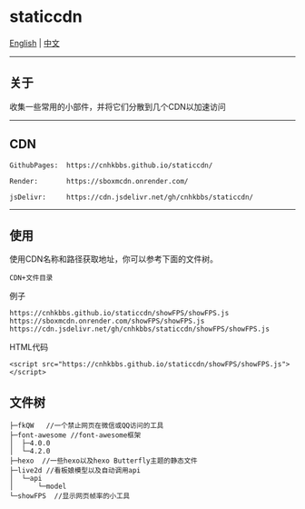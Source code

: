 # staticcdn

[English](https://github.com/cnhkbbs/staticcdn/blob/main/README.md) | [中文](https://github.com/cnhkbbs/staticcdn/blob/main/README_zh-CN.md)

***
## 关于

收集一些常用的小部件，并将它们分散到几个CDN以加速访问

***

## CDN

```
GithubPages:  https://cnhkbbs.github.io/staticcdn/

Render:       https://sboxmcdn.onrender.com/

jsDelivr:     https://cdn.jsdelivr.net/gh/cnhkbbs/staticcdn/
```
***
## 使用
使用CDN名称和路径获取地址，你可以参考下面的文件树。
```
CDN+文件目录
```
例子
```
https://cnhkbbs.github.io/staticcdn/showFPS/showFPS.js
https://sboxmcdn.onrender.com/showFPS/showFPS.js
https://cdn.jsdelivr.net/gh/cnhkbbs/staticcdn/showFPS/showFPS.js
```
HTML代码
```
<script src="https://cnhkbbs.github.io/staticcdn/showFPS/showFPS.js"></script>
```
## 文件树
```
├─fkQW   //一个禁止网页在微信或QQ访问的工具
├─font-awesome //font-awesome框架
│  ├─4.0.0
│  └─4.2.0
├─hexo  //一些hexo以及hexo Butterfly主题的静态文件
├─live2d //看板娘模型以及自动调用api
│  └─api
│      └─model
└─showFPS  //显示网页帧率的小工具
```
